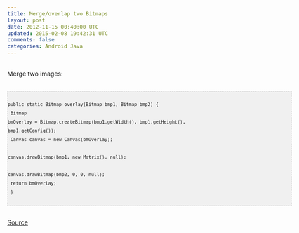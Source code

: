 ```yaml
---
title: Merge/overlap two Bitmaps 
layout: post
date: 2012-11-15 00:40:00 UTC
updated: 2015-02-08 19:42:31 UTC
comments: false
categories: Android Java
---
```

<br />Merge two images:<br /><br /><pre style="background-color: #f0f0f0; border: 1px dashed rgb(204, 204, 204); font-family: arial; font-size: 12px; height: auto; line-height: 20px; overflow: auto; padding: 0px; width: 646.4666748046875px;"><code style="word-wrap: normal;"> public static Bitmap overlay(Bitmap bmp1, Bitmap bmp2) {  <br />   Bitmap bmOverlay = Bitmap.createBitmap(bmp1.getWidth(), bmp1.getHeight(), bmp1.getConfig());  <br />   Canvas canvas = new Canvas(bmOverlay);  <br />   canvas.drawBitmap(bmp1, new Matrix(), null);  <br />   canvas.drawBitmap(bmp2, 0, 0, null);  <br />   return bmOverlay;  <br /> }  <br /></code></pre><br /><a href="http://stackoverflow.com/a/10616868/273119">Source</a><br />